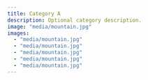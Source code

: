 ```yaml
---
title: Category A
description: Optional category description.
image: "media/mountain.jpg"
images:
  - "media/mountain.jpg"
  - "media/mountain.jpg"
  - "media/mountain.jpg"
  - "media/mountain.jpg"
  - "media/mountain.jpg"
---
```

